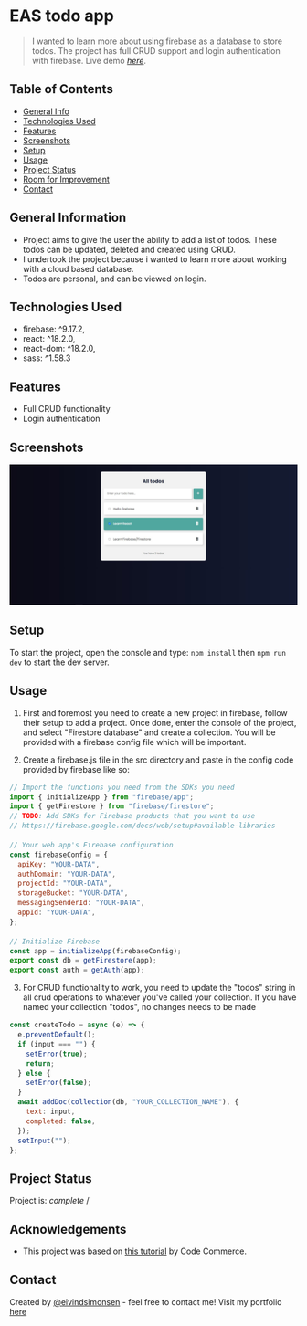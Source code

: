 # EAS todo app

> I wanted to learn more about using firebase as a database to store todos. The project has full CRUD support and login authentication with firebase.
> Live demo [_here_](https://eas-todos-app.netlify.app/). <!-- If you have the project hosted somewhere, include the link here. -->

## Table of Contents

- [General Info](#general-information)
- [Technologies Used](#technologies-used)
- [Features](#features)
- [Screenshots](#screenshots)
- [Setup](#setup)
- [Usage](#usage)
- [Project Status](#project-status)
- [Room for Improvement](#room-for-improvement)
- [Contact](#contact)

## General Information

- Project aims to give the user the ability to add a list of todos. These todos can be updated, deleted and created using CRUD.
- I undertook the project because i wanted to learn more about working with a cloud based database.
- Todos are personal, and can be viewed on login.

## Technologies Used

- firebase: ^9.17.2,
- react: ^18.2.0,
- react-dom: ^18.2.0,
- sass: ^1.58.3

## Features

- Full CRUD functionality
- Login authentication

## Screenshots

![App screenshot](./src/assets/screenshot-todo.JPG)

## Setup

To start the project, open the console and type:
`npm install`
then
`npm run dev`
to start the dev server.

## Usage

1. First and foremost you need to create a new project in firebase, follow their setup to add a project. Once done, enter the console of the project, and select "Firestore database" and create a collection. You will be provided with a firebase config file which will be important.

2. Create a firebase.js file in the src directory and paste in the config code provided by firebase like so:

```jsx
// Import the functions you need from the SDKs you need
import { initializeApp } from "firebase/app";
import { getFirestore } from "firebase/firestore";
// TODO: Add SDKs for Firebase products that you want to use
// https://firebase.google.com/docs/web/setup#available-libraries

// Your web app's Firebase configuration
const firebaseConfig = {
  apiKey: "YOUR-DATA",
  authDomain: "YOUR-DATA",
  projectId: "YOUR-DATA",
  storageBucket: "YOUR-DATA",
  messagingSenderId: "YOUR-DATA",
  appId: "YOUR-DATA",
};

// Initialize Firebase
const app = initializeApp(firebaseConfig);
export const db = getFirestore(app);
export const auth = getAuth(app);
```

3. For CRUD functionality to work, you need to update the "todos" string in all crud operations to whatever you've called your collection. If you have named your collection "todos", no changes needs to be made

```jsx
const createTodo = async (e) => {
  e.preventDefault();
  if (input === "") {
    setError(true);
    return;
  } else {
    setError(false);
  }
  await addDoc(collection(db, "YOUR_COLLECTION_NAME"), {
    text: input,
    completed: false,
  });
  setInput("");
};
```

## Project Status

Project is: _complete_ /

## Acknowledgements

- This project was based on [this tutorial](https://www.youtube.com/watch?v=drF8HbnW87w&ab_channel=CodeCommerce) by Code Commerce.

## Contact

Created by [@eivindsimonsen](https://www.linkedin.com/in/eivind-simonsen-9469121b9/) - feel free to contact me!
Visit my portfolio [here](https://www.easimonsen.com/)
